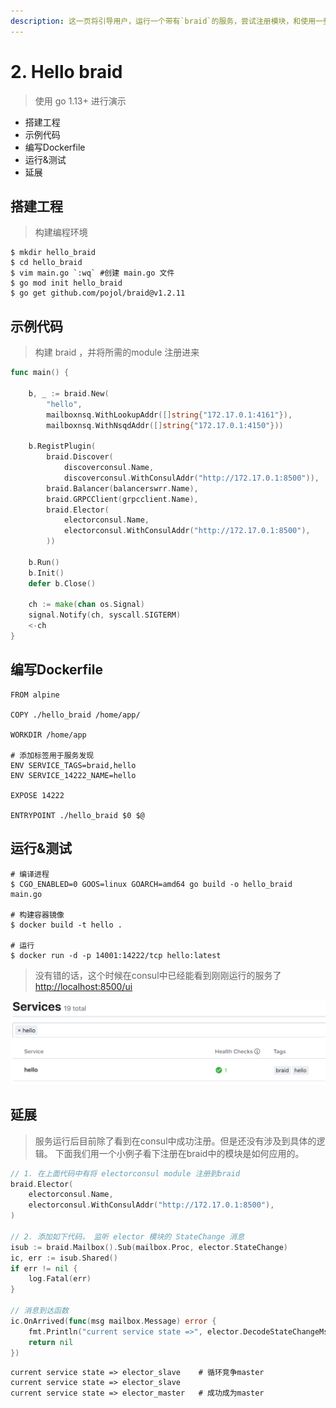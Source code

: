 ```yaml
---
description: 这一页将引导用户，运行一个带有`braid`的服务，尝试注册模块，和使用一些braid含有的功能。
---
```


# 2. Hello braid

> 使用 go 1.13+ 进行演示

* 搭建工程
* 示例代码
* 编写Dockerfile
* 运行&测试
* 延展

## 搭建工程

> 构建编程环境

```text
$ mkdir hello_braid
$ cd hello_braid
$ vim main.go `:wq` #创建 main.go 文件
$ go mod init hello_braid
$ go get github.com/pojol/braid@v1.2.11
```

## 示例代码

> 构建 braid ，并将所需的module 注册进来

```go
func main() {

    b, _ := braid.New(
        "hello",
        mailboxnsq.WithLookupAddr([]string{"172.17.0.1:4161"}),
        mailboxnsq.WithNsqdAddr([]string{"172.17.0.1:4150"}))

    b.RegistPlugin(
        braid.Discover(
            discoverconsul.Name,
            discoverconsul.WithConsulAddr("http://172.17.0.1:8500")),
        braid.Balancer(balancerswrr.Name),
        braid.GRPCClient(grpcclient.Name),
        braid.Elector(
            electorconsul.Name,
            electorconsul.WithConsulAddr("http://172.17.0.1:8500"),
        ))

    b.Run()
    b.Init()
    defer b.Close()

    ch := make(chan os.Signal)
    signal.Notify(ch, syscall.SIGTERM)
    <-ch
}
```

## 编写Dockerfile

```text
FROM alpine

COPY ./hello_braid /home/app/

WORKDIR /home/app

# 添加标签用于服务发现
ENV SERVICE_TAGS=braid,hello
ENV SERVICE_14222_NAME=hello

EXPOSE 14222

ENTRYPOINT ./hello_braid $0 $@
```

## 运行&测试

```text
# 编译进程
$ CGO_ENABLED=0 GOOS=linux GOARCH=amd64 go build -o hello_braid main.go

# 构建容器镜像
$ docker build -t hello .

# 运行
$ docker run -d -p 14001:14222/tcp hello:latest
```

> 没有错的话，这个时候在consul中已经能看到刚刚运行的服务了 [http://localhost:8500/ui](http://localhost:8500/ui)

![](../.gitbook/assets/consul_regist.png)

## 延展

> 服务运行后目前除了看到在consul中成功注册。但是还没有涉及到具体的逻辑。 下面我们用一个小例子看下注册在braid中的模块是如何应用的。

```go
// 1. 在上面代码中有将 electorconsul module 注册到braid
braid.Elector(
    electorconsul.Name,
    electorconsul.WithConsulAddr("http://172.17.0.1:8500"),
)

// 2. 添加如下代码， 监听 elector 模块的 StateChange 消息
isub := braid.Mailbox().Sub(mailbox.Proc, elector.StateChange)
ic, err := isub.Shared()
if err != nil {
    log.Fatal(err)
}

// 消息到达函数
ic.OnArrived(func(msg mailbox.Message) error {
    fmt.Println("current service state =>", elector.DecodeStateChangeMsg(&msg).State)
    return nil
})
```

```text
current service state => elector_slave    # 循环竞争master
current service state => elector_slave
current service state => elector_master   # 成功成为master
```

